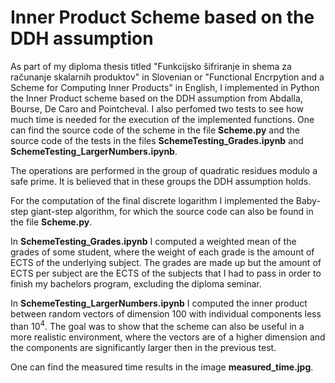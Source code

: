 # Inner Product Scheme based on the DDH assumption

As part of my diploma thesis titled "Funkcijsko šifriranje in shema za računanje skalarnih produktov" in Slovenian or "Functional Encrpytion and a Scheme for Computing Inner Products" in English, I implemented in Python the Inner Product scheme based on the DDH assumption from Abdalla, Bourse, De Caro and Pointcheval. I also perfomed two tests to see how much time is needed for the execution of the implemented functions. One can find the source code of the scheme in the file **Scheme.py** and the source code of the tests in the files **SchemeTesting_Grades.ipynb** and **SchemeTesting_LargerNumbers.ipynb**. 

The operations are performed in the group of quadratic residues modulo a safe prime. It is believed that in these groups the DDH assumption holds. 

For the computation of the final discrete logarithm I implemented the Baby-step giant-step algorithm, for which the source code can also be found in the file  **Scheme.py**. 

In **SchemeTesting_Grades.ipynb** I computed a weighted mean of the grades of some student, where the weight of each grade is the amount of ECTS of the underlying subject. The grades are made up but the amount of ECTS per subject are the ECTS of the subjects that I had to pass in order to finish my bachelors program, excluding the diploma seminar.

In **SchemeTesting_LargerNumbers.ipynb** I computed the inner product between random vectors of dimension 100 with individual components less than $10^4$. The goal was to show that the scheme can also be useful in a more realistic environment, where the vectors are of a higher dimension and the components are significantly larger then in the previous test. 

One can find the measured time results in the image **measured_time.jpg**. 
